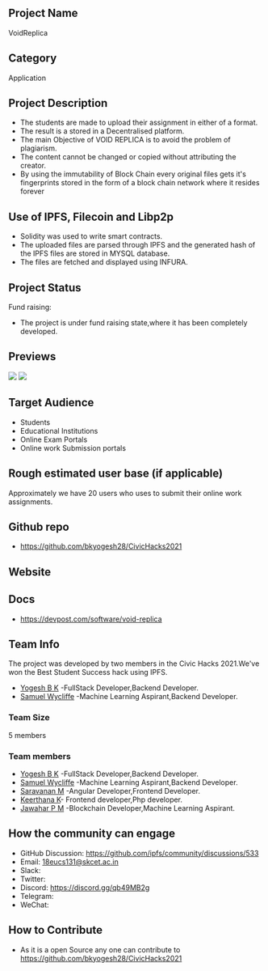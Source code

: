 ## Project Name <!-- Add your project name here with format "Project Name"-->
 VoidReplica

## Category 
<!--developer tooling, application, wallet, infrastructure, etc-->
Application

## Project Description
<!--Describe your project in a few sentences. -->
- The students are made to upload their assignment in either of a format.
- The result is a stored in a Decentralised platform.
- The main Objective of VOID REPLICA is to avoid the problem of plagiarism.
- The content cannot be changed or copied without attributing the creator.
- By using the immutability of Block Chain every original files gets it's fingerprints stored in the form of a block chain network where it resides forever

## Use of IPFS, Filecoin and Libp2p
<!-- Describe how your project uses any or all of these technologies, and why. -->
- Solidity was used to write smart contracts.
- The uploaded files are parsed through IPFS and the generated hash of the IPFS files are stored in MYSQL database.
- The files are fetched and displayed using INFURA.

## Project Status
<!--brainstorming, fundraising, under development, beta, shipped, etc-->
Fund raising:
- The project is under fund raising state,where it has been completely developed.

## Previews
<!--Add some screenshots to give a preview of your product-->
<img src="https://challengepost-s3-challengepost.netdna-ssl.com/photos/production/software_photos/001/495/001/datas/gallery.jpg">
<img src="https://challengepost-s3-challengepost.netdna-ssl.com/photos/production/software_photos/001/495/002/datas/gallery.jpg">

## Target Audience
<!--Describe who will be your project's users-->
- Students
- Educational Institutions
- Online Exam Portals
- Online work Submission portals

## Rough estimated user base (if applicable)
<!--How many users do you have right now?-->
Approximately we have 20 users who uses to submit their online work assignments.

## Github repo
<!--Attach a link to your GitHub repo - open source is required - please make sure your repo has a license file and is licensed using MIT open source license! -->
 - https://github.com/bkyogesh28/CivicHacks2021
## Website
<!--Link your website if available-->

## Docs
<!--Including a link to your project docs!-->
- https://devpost.com/software/void-replica

## Team Info
<!-- Introduce your amazing team - how many team members are working on this project and who are they?-->
The project was developed by two members in the Civic Hacks 2021.We've won the Best Student Success hack using IPFS.
- [Yogesh B K](https://github.com/bkyogesh28) -FullStack Developer,Backend Developer.
- [Samuel Wycliffe](https://github.com/npc203) -Machine Learning Aspirant,Backend Developer.

### Team Size  
5 members
### Team members  
- [Yogesh B K](https://github.com/bkyogesh28) -FullStack Developer,Backend Developer.
- [Samuel Wycliffe](https://github.com/npc203) -Machine Learning Aspirant,Backend Developer.
- [Saravanan M](https://github.com/Saravanan01-01) -Angular Developer,Frontend Developer.
- [Keerthana K](https://github.com/Freakytedy18)- Frontend developer,Php developer.
- [Jawahar P M](https://github.com/Jawaharpmm) -Blockchain Developer,Machine Learning Aspirant.

## How the community can engage
* GitHub Discussion: https://github.com/ipfs/community/discussions/533  
* Email: 18eucs131@skcet.ac.in
* Slack:  
* Twitter:  
* Discord: https://discord.gg/qb49MB2g
* Telegram:  
* WeChat:  

## How to Contribute
<!--How can the community contribute to your project?-->
- As it is a open Source any one can contribute to https://github.com/bkyogesh28/CivicHacks2021
 	       
